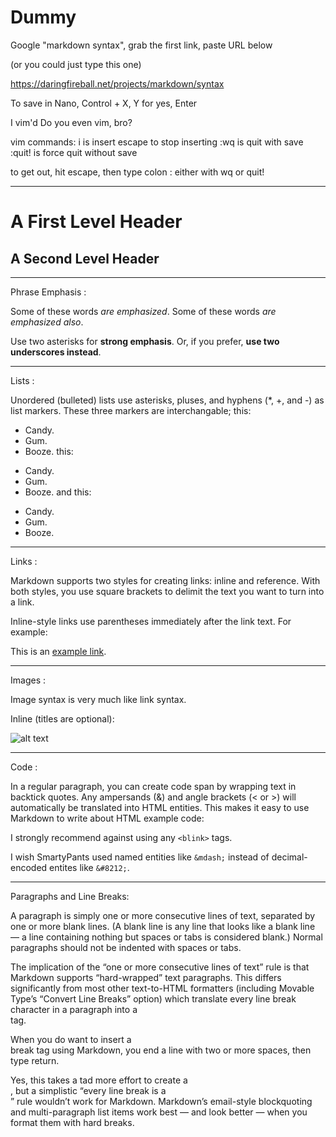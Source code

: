 # Dummy

Google "markdown syntax", grab the first link, paste URL below

(or you could just type this one)

https://daringfireball.net/projects/markdown/syntax

To save in Nano, Control + X, Y for yes, Enter

I vim'd
Do you even vim, bro?

vim commands:
i is insert
escape to stop inserting
:wq is quit with save
:quit! is force quit without save

to get out, hit escape, then type colon :
either with wq or quit!

------------------------------------------------------------------------------

A First Level Header
====================

A Second Level Header
---------------------

------------------------------------------------------------------------------

Phrase Emphasis :

Some of these words *are emphasized*.
Some of these words _are emphasized also_.

Use two asterisks for **strong emphasis**.
Or, if you prefer, __use two underscores instead__.

------------------------------------------------------------------------------

Lists :

Unordered (bulleted) lists use asterisks, pluses, and hyphens (*, +, and -) as list markers. These three markers are interchangable; this:

*   Candy.
*   Gum.
*   Booze.
this:

+   Candy.
+   Gum.
+   Booze.
and this:

-   Candy.
-   Gum.
-   Booze.

------------------------------------------------------------------------------

Links :

Markdown supports two styles for creating links: inline and reference. With both styles, you use square brackets to delimit the text you want to turn into a link.

Inline-style links use parentheses immediately after the link text. For example:

This is an [example link](http://example.com/).

------------------------------------------------------------------------------

Images :

Image syntax is very much like link syntax.

Inline (titles are optional):

![alt text](/path/to/img.jpg "Title")

------------------------------------------------------------------------------

Code :

In a regular paragraph, you can create code span by wrapping text in backtick quotes. Any ampersands (&) and angle brackets (< or >) will automatically be translated into HTML entities. This makes it easy to use Markdown to write about HTML example code:

I strongly recommend against using any `<blink>` tags.

I wish SmartyPants used named entities like `&mdash;`
instead of decimal-encoded entites like `&#8212;`.

------------------------------------------------------------------------------

Paragraphs and Line Breaks:

A paragraph is simply one or more consecutive lines of text, separated by one or more blank lines. (A blank line is any line that looks like a blank line — a line containing nothing but spaces or tabs is considered blank.) Normal paragraphs should not be indented with spaces or tabs.

The implication of the “one or more consecutive lines of text” rule is that Markdown supports “hard-wrapped” text paragraphs. This differs significantly from most other text-to-HTML formatters (including Movable Type’s “Convert Line Breaks” option) which translate every line break character in a paragraph into a <br /> tag.

When you do want to insert a <br /> break tag using Markdown, you end a line with two or more spaces, then type return.

Yes, this takes a tad more effort to create a <br />, but a simplistic “every line break is a <br />” rule wouldn’t work for Markdown. Markdown’s email-style blockquoting and multi-paragraph list items work best — and look better — when you format them with hard breaks.


